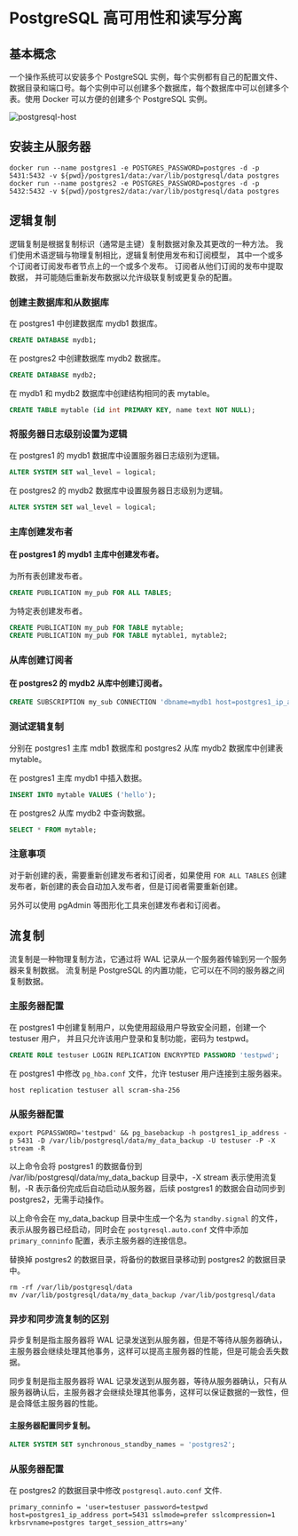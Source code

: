 # PostgreSQL 高可用性和读写分离

## 基本概念

一个操作系统可以安装多个 PostgreSQL 实例，每个实例都有自己的配置文件、数据目录和端口号。每个实例中可以创建多个数据库，每个数据库中可以创建多个表。使用 Docker 可以方便的创建多个 PostgreSQL 实例。

![postgresql-host](https://oss.xcode.me/notes/helloshop/postgresql-host.svg)


## 安装主从服务器

```shell
docker run --name postgres1 -e POSTGRES_PASSWORD=postgres -d -p 5431:5432 -v ${pwd}/postgres1/data:/var/lib/postgresql/data postgres
docker run --name postgres2 -e POSTGRES_PASSWORD=postgres -d -p 5432:5432 -v ${pwd}/postgres2/data:/var/lib/postgresql/data postgres
```

## 逻辑复制

逻辑复制是根据复制标识（通常是主键）复制数据对象及其更改的一种方法。 我们使用术语逻辑与物理复制相比，逻辑复制使用发布和订阅模型， 其中一个或多个订阅者订阅发布者节点上的一个或多个发布。 订阅者从他们订阅的发布中提取数据， 并可能随后重新发布数据以允许级联复制或更复杂的配置。

### 创建主数据库和从数据库

在 postgres1 中创建数据库 mydb1 数据库。

```sql
CREATE DATABASE mydb1;
```

在 postgres2 中创建数据库 mydb2 数据库。

```sql
CREATE DATABASE mydb2;
```

在 mydb1 和 mydb2 数据库中创建结构相同的表 mytable。

```sql
CREATE TABLE mytable (id int PRIMARY KEY, name text NOT NULL);
``` 

### 将服务器日志级别设置为逻辑

在 postgres1 的 mydb1 数据库中设置服务器日志级别为逻辑。

```sql
ALTER SYSTEM SET wal_level = logical;
```

在 postgres2 的 mydb2 数据库中设置服务器日志级别为逻辑。

```sql
ALTER SYSTEM SET wal_level = logical;
```

### 主库创建发布者

#### 在 postgres1 的 mydb1 主库中创建发布者。

为所有表创建发布者。

```sql
CREATE PUBLICATION my_pub FOR ALL TABLES;
```

为特定表创建发布者。

```sql
CREATE PUBLICATION my_pub FOR TABLE mytable;
CREATE PUBLICATION my_pub FOR TABLE mytable1, mytable2;
```

### 从库创建订阅者

#### 在 postgres2 的 mydb2 从库中创建订阅者。

```sql
CREATE SUBSCRIPTION my_sub CONNECTION 'dbname=mydb1 host=postgres1_ip_address port=5431 user=postgres password=postgres' PUBLICATION my_pub
```

### 测试逻辑复制

分别在 postgres1 主库 mdb1 数据库和 postgres2 从库 mydb2 数据库中创建表 mytable。

在 postgres1 主库 mydb1 中插入数据。

```sql
INSERT INTO mytable VALUES ('hello');
```

在 postgres2 从库 mydb2 中查询数据。

```sql
SELECT * FROM mytable;
```

### 注意事项

对于新创建的表，需要重新创建发布者和订阅者，如果使用 `FOR ALL TABLES` 创建发布者，新创建的表会自动加入发布者，但是订阅者需要重新创建。

另外可以使用 pgAdmin 等图形化工具来创建发布者和订阅者。


## 流复制

流复制是一种物理复制方法，它通过将 WAL 记录从一个服务器传输到另一个服务器来复制数据。 流复制是 PostgreSQL 的内置功能，它可以在不同的服务器之间复制数据。

### 主服务器配置

在 postgres1 中创建复制用户，以免使用超级用户导致安全问题，创建一个 testuser 用户， 并且只允许该用户登录和复制功能，密码为 testpwd。

```sql
CREATE ROLE testuser LOGIN REPLICATION ENCRYPTED PASSWORD 'testpwd';
```

在 postgres1 中修改 `pg_hba.conf` 文件，允许 testuser 用户连接到主服务器来。

```shell
host replication testuser all scram-sha-256
```

### 从服务器配置

```shell
export PGPASSWORD='testpwd' && pg_basebackup -h postgres1_ip_address -p 5431 -D /var/lib/postgresql/data/my_data_backup -U testuser -P -X stream -R
```

以上命令会将 postgres1 的数据备份到 /var/lib/postgresql/data/my_data_backup 目录中，-X stream 表示使用流复制，-R 表示备份完成后自动启动从服务器，后续 postgres1 的数据会自动同步到 postgres2，无需手动操作。

以上命令会在 my_data_backup 目录中生成一个名为 `standby.signal` 的文件，表示从服务器已经启动，同时会在 `postgresql.auto.conf` 文件中添加 `primary_conninfo` 配置，表示主服务器的连接信息。

替换掉 postgres2 的数据目录，将备份的数据目录移动到 postgres2 的数据目录中。

```shell
rm -rf /var/lib/postgresql/data
mv /var/lib/postgresql/data/my_data_backup /var/lib/postgresql/data
```

### 异步和同步流复制的区别

异步复制是指主服务器将 WAL 记录发送到从服务器，但是不等待从服务器确认，主服务器会继续处理其他事务，这样可以提高主服务器的性能，但是可能会丢失数据。

同步复制是指主服务器将 WAL 记录发送到从服务器，等待从服务器确认，只有从服务器确认后，主服务器才会继续处理其他事务，这样可以保证数据的一致性，但是会降低主服务器的性能。

#### 主服务器配置同步复制。

```sql
ALTER SYSTEM SET synchronous_standby_names = 'postgres2';
```

### 从服务器配置

在 postgres2 的数据目录中修改 `postgresql.auto.conf` 文件.

```text
primary_conninfo = 'user=testuser password=testpwd host=postgres1_ip_address port=5431 sslmode=prefer sslcompression=1 krbsrvname=postgres target_session_attrs=any'
```